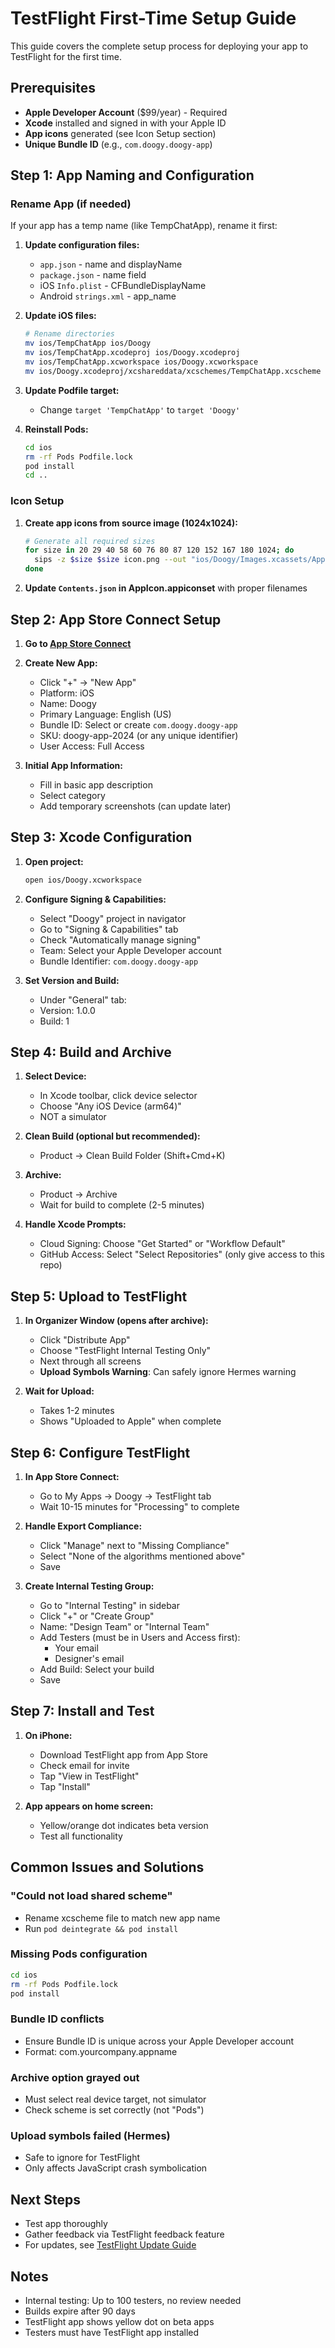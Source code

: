 # TestFlight First-Time Setup Guide

This guide covers the complete setup process for deploying your app to TestFlight for the first time.

## Prerequisites

- **Apple Developer Account** ($99/year) - Required
- **Xcode** installed and signed in with your Apple ID
- **App icons** generated (see Icon Setup section)
- **Unique Bundle ID** (e.g., `com.doogy.doogy-app`)

## Step 1: App Naming and Configuration

### Rename App (if needed)
If your app has a temp name (like TempChatApp), rename it first:

1. **Update configuration files:**
   - `app.json` - name and displayName
   - `package.json` - name field
   - iOS `Info.plist` - CFBundleDisplayName
   - Android `strings.xml` - app_name

2. **Update iOS files:**
   ```bash
   # Rename directories
   mv ios/TempChatApp ios/Doogy
   mv ios/TempChatApp.xcodeproj ios/Doogy.xcodeproj
   mv ios/TempChatApp.xcworkspace ios/Doogy.xcworkspace
   mv ios/Doogy.xcodeproj/xcshareddata/xcschemes/TempChatApp.xcscheme ios/Doogy.xcodeproj/xcshareddata/xcschemes/Doogy.xcscheme
   ```

3. **Update Podfile target:**
   - Change `target 'TempChatApp'` to `target 'Doogy'`

4. **Reinstall Pods:**
   ```bash
   cd ios
   rm -rf Pods Podfile.lock
   pod install
   cd ..
   ```

### Icon Setup

1. **Create app icons from source image (1024x1024):**
   ```bash
   # Generate all required sizes
   for size in 20 29 40 58 60 76 80 87 120 152 167 180 1024; do 
     sips -z $size $size icon.png --out "ios/Doogy/Images.xcassets/AppIcon.appiconset/icon-${size}.png"
   done
   ```

2. **Update `Contents.json` in AppIcon.appiconset** with proper filenames

## Step 2: App Store Connect Setup

1. **Go to [App Store Connect](https://appstoreconnect.apple.com)**

2. **Create New App:**
   - Click "+" → "New App"
   - Platform: iOS
   - Name: Doogy
   - Primary Language: English (US)
   - Bundle ID: Select or create `com.doogy.doogy-app`
   - SKU: doogy-app-2024 (or any unique identifier)
   - User Access: Full Access

3. **Initial App Information:**
   - Fill in basic app description
   - Select category
   - Add temporary screenshots (can update later)

## Step 3: Xcode Configuration

1. **Open project:**
   ```bash
   open ios/Doogy.xcworkspace
   ```

2. **Configure Signing & Capabilities:**
   - Select "Doogy" project in navigator
   - Go to "Signing & Capabilities" tab
   - Check "Automatically manage signing"
   - Team: Select your Apple Developer account
   - Bundle Identifier: `com.doogy.doogy-app`

3. **Set Version and Build:**
   - Under "General" tab:
   - Version: 1.0.0
   - Build: 1

## Step 4: Build and Archive

1. **Select Device:**
   - In Xcode toolbar, click device selector
   - Choose "Any iOS Device (arm64)"
   - NOT a simulator

2. **Clean Build (optional but recommended):**
   - Product → Clean Build Folder (Shift+Cmd+K)

3. **Archive:**
   - Product → Archive
   - Wait for build to complete (2-5 minutes)

4. **Handle Xcode Prompts:**
   - Cloud Signing: Choose "Get Started" or "Workflow Default"
   - GitHub Access: Select "Select Repositories" (only give access to this repo)

## Step 5: Upload to TestFlight

1. **In Organizer Window (opens after archive):**
   - Click "Distribute App"
   - Choose "TestFlight Internal Testing Only"
   - Next through all screens
   - **Upload Symbols Warning**: Can safely ignore Hermes warning

2. **Wait for Upload:**
   - Takes 1-2 minutes
   - Shows "Uploaded to Apple" when complete

## Step 6: Configure TestFlight

1. **In App Store Connect:**
   - Go to My Apps → Doogy → TestFlight tab
   - Wait 10-15 minutes for "Processing" to complete

2. **Handle Export Compliance:**
   - Click "Manage" next to "Missing Compliance"
   - Select "None of the algorithms mentioned above"
   - Save

3. **Create Internal Testing Group:**
   - Go to "Internal Testing" in sidebar
   - Click "+" or "Create Group"
   - Name: "Design Team" or "Internal Team"
   - Add Testers (must be in Users and Access first):
     - Your email
     - Designer's email
   - Add Build: Select your build
   - Save

## Step 7: Install and Test

1. **On iPhone:**
   - Download TestFlight app from App Store
   - Check email for invite
   - Tap "View in TestFlight"
   - Tap "Install"

2. **App appears on home screen:**
   - Yellow/orange dot indicates beta version
   - Test all functionality

## Common Issues and Solutions

### "Could not load shared scheme"
- Rename xcscheme file to match new app name
- Run `pod deintegrate && pod install`

### Missing Pods configuration
```bash
cd ios
rm -rf Pods Podfile.lock
pod install
```

### Bundle ID conflicts
- Ensure Bundle ID is unique across your Apple Developer account
- Format: com.yourcompany.appname

### Archive option grayed out
- Must select real device target, not simulator
- Check scheme is set correctly (not "Pods")

### Upload symbols failed (Hermes)
- Safe to ignore for TestFlight
- Only affects JavaScript crash symbolication

## Next Steps

- Test app thoroughly
- Gather feedback via TestFlight feedback feature
- For updates, see [TestFlight Update Guide](./testflight-updates.md)

## Notes

- Internal testing: Up to 100 testers, no review needed
- Builds expire after 90 days
- TestFlight app shows yellow dot on beta apps
- Testers must have TestFlight app installed
